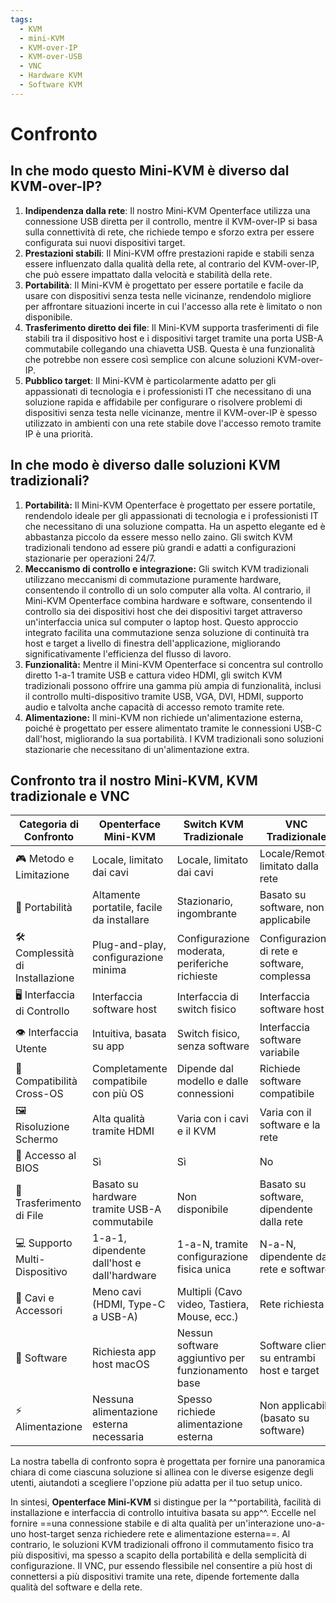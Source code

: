 ```yaml
---
tags:
  - KVM
  - mini-KVM
  - KVM-over-IP
  - KVM-over-USB
  - VNC
  - Hardware KVM
  - Software KVM
---
```


# Confronto

## **In che modo questo Mini-KVM è diverso dal KVM-over-IP?**

1. **Indipendenza dalla rete**: Il nostro Mini-KVM Openterface utilizza una connessione USB diretta per il controllo, mentre il KVM-over-IP si basa sulla connettività di rete, che richiede tempo e sforzo extra per essere configurata sui nuovi dispositivi target.
2. **Prestazioni stabili**: Il Mini-KVM offre prestazioni rapide e stabili senza essere influenzato dalla qualità della rete, al contrario del KVM-over-IP, che può essere impattato dalla velocità e stabilità della rete.
3. **Portabilità**: Il Mini-KVM è progettato per essere portatile e facile da usare con dispositivi senza testa nelle vicinanze, rendendolo migliore per affrontare situazioni incerte in cui l'accesso alla rete è limitato o non disponibile.
4. **Trasferimento diretto dei file**: Il Mini-KVM supporta trasferimenti di file stabili tra il dispositivo host e i dispositivi target tramite una porta USB-A commutabile collegando una chiavetta USB. Questa è una funzionalità che potrebbe non essere così semplice con alcune soluzioni KVM-over-IP.
6. **Pubblico target**: Il Mini-KVM è particolarmente adatto per gli appassionati di tecnologia e i professionisti IT che necessitano di una soluzione rapida e affidabile per configurare o risolvere problemi di dispositivi senza testa nelle vicinanze, mentre il KVM-over-IP è spesso utilizzato in ambienti con una rete stabile dove l'accesso remoto tramite IP è una priorità.

## **In che modo è diverso dalle soluzioni KVM tradizionali?**

1. **Portabilità:** Il Mini-KVM Openterface è progettato per essere portatile, rendendolo ideale per gli appassionati di tecnologia e i professionisti IT che necessitano di una soluzione compatta. Ha un aspetto elegante ed è abbastanza piccolo da essere messo nello zaino. Gli switch KVM tradizionali tendono ad essere più grandi e adatti a configurazioni stazionarie per operazioni 24/7.
2. **Meccanismo di controllo e integrazione:** Gli switch KVM tradizionali utilizzano meccanismi di commutazione puramente hardware, consentendo il controllo di un solo computer alla volta. Al contrario, il Mini-KVM Openterface combina hardware e software, consentendo il controllo sia dei dispositivi host che dei dispositivi target attraverso un'interfaccia unica sul computer o laptop host. Questo approccio integrato facilita una commutazione senza soluzione di continuità tra host e target a livello di finestra dell'applicazione, migliorando significativamente l'efficienza del flusso di lavoro.
3. **Funzionalità:** Mentre il Mini-KVM Openterface si concentra sul controllo diretto 1-a-1 tramite USB e cattura video HDMI, gli switch KVM tradizionali possono offrire una gamma più ampia di funzionalità, inclusi il controllo multi-dispositivo tramite USB, VGA, DVI, HDMI, supporto audio e talvolta anche capacità di accesso remoto tramite rete.
4. **Alimentazione:** Il mini-KVM non richiede un'alimentazione esterna, poiché è progettato per essere alimentato tramite le connessioni USB-C dall'host, migliorando la sua portabilità. I KVM tradizionali sono soluzioni stazionarie che necessitano di un'alimentazione extra.

## **Confronto tra il nostro Mini-KVM, KVM tradizionale e VNC**

| Categoria di Confronto     | Openterface Mini-KVM                         | Switch KVM Tradizionale                       | VNC Tradizionale                                 |
|----------------------------|----------------------------------------------|-----------------------------------------------|--------------------------------------------------|
| 🎮 Metodo e Limitazione    | Locale, limitato dai cavi                    | Locale, limitato dai cavi                     | Locale/Remoto, limitato dalla rete               |
| 🚀 Portabilità             | Altamente portatile, facile da installare    | Stazionario, ingombrante                      | Basato su software, non applicabile              |
| 🛠️ Complessità di Installazione | Plug-and-play, configurazione minima           | Configurazione moderata, periferiche richieste | Configurazione di rete e software, complessa     |
| 🖥️ Interfaccia di Controllo    | Interfaccia software host                   | Interfaccia di switch fisico                  | Interfaccia software host                        |
| 👁️ Interfaccia Utente     | Intuitiva, basata su app                     | Switch fisico, senza software                 | Interfaccia software variabile                   |
| 🔄 Compatibilità Cross-OS  | Completamente compatibile con più OS         | Dipende dal modello e dalle connessioni       | Richiede software compatibile                    |
| 🖼️ Risoluzione Schermo    | Alta qualità tramite HDMI                    | Varia con i cavi e il KVM                     | Varia con il software e la rete                  |
| 🔑 Accesso al BIOS         | Sì                                           | Sì                                            | No                                               |
| 📁 Trasferimento di File   | Basato su hardware tramite USB-A commutabile | Non disponibile                               | Basato su software, dipendente dalla rete        |
| 💻 Supporto Multi-Dispositivo | 1-a-1, dipendente dall'host e dall'hardware | 1-a-N, tramite configurazione fisica unica    | N-a-N, dipendente da rete e software             |
| 🔌 Cavi e Accessori        | Meno cavi (HDMI, Type-C a USB-A)             | Multipli (Cavo video, Tastiera, Mouse, ecc.)  | Rete richiesta                                   |
| 📱 Software                | Richiesta app host macOS                     | Nessun software aggiuntivo per funzionamento base | Software client su entrambi host e target       |
| ⚡️ Alimentazione          | Nessuna alimentazione esterna necessaria     | Spesso richiede alimentazione esterna         | Non applicabile (basato su software)             |

La nostra tabella di confronto sopra è progettata per fornire una panoramica chiara di come ciascuna soluzione si allinea con le diverse esigenze degli utenti, aiutandoti a scegliere l'opzione più adatta per il tuo setup unico.

In sintesi, **Openterface Mini-KVM** si distingue per la ^^portabilità, facilità di installazione e interfaccia di controllo intuitiva basata su app^^. Eccelle nel fornire ==una connessione stabile e di alta qualità per un'interazione uno-a-uno host-target senza richiedere rete e alimentazione esterna==. Al contrario, le soluzioni KVM tradizionali offrono il commutamento fisico tra più dispositivi, ma spesso a scapito della portabilità e della semplicità di configurazione. Il VNC, pur essendo flessibile nel consentire a più host di connettersi a più dispositivi tramite una rete, dipende fortemente dalla qualità del software e della rete.
